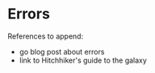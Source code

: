 # Errors

References to append:

- go blog post about errors
- link to Hitchhiker's guide to the galaxy
